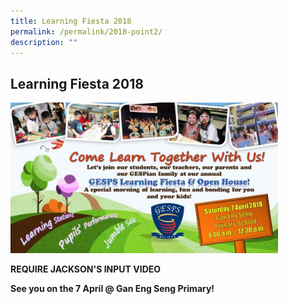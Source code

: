 ```yaml
---
title: Learning Fiesta 2018
permalink: /permalink/2018-point2/
description: ""
---
```

## Learning Fiesta 2018

<img src="/images/Learning-Fiesta-2018.jpg" style="width:85%">

**REQUIRE JACKSON'S INPUT VIDEO**

**See you on the 7 April @ Gan Eng Seng Primary!**